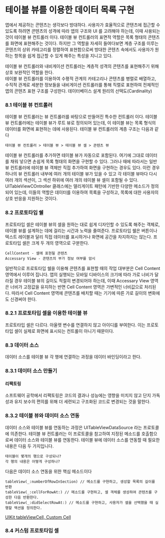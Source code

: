# 테이블 뷰를 이용한 데이터 목록 구현

앱에서 제공하는 콘텐츠는 생각보다 방대하다. 사용자가 효율적으로 콘텐츠에 접근할 수 있도록 하려면 콘텐츠의 성격에 따라 앱의 구조와 UI 를 고려해야 하는데, 이때 사용되는 것이 테이블 뷰 컨트롤러 이다. 테이블 뷰 컨트롤러의 표면적 역할은 목록 형태의 콘텐츠를 화면에 표현해주는 것이다. 하지만 그 역할을 자세히 들여다보면 계층 구조를 이루는 콘텐츠의 상위 카테고리를 정렬하여 표현함으로써 방대한 콘텐츠 속에서도 사용자가 원하는 항목을 쉽게 접근할 수 있게 해주는 특성을 지니고 있다.

테이블 뷰 컨트롤러와 내비게이션 컨트롤러는 계층적 성격의 콘텐츠를 표현해주기 위해 상호 보완적인 역할을 한다.   
테이블 뷰 컨트롤러를 이용하여 수평적 관계의 카테고리나 콘텐츠를 병렬로 배열하고, 수직적 관계로 세분한 정보들을 내비게이션 컨트롤러를 통해 직렬로 표현하여 전체적인 앱의 콘텐츠 표현 구조를 구성한다. 데이터베이스 설계 원리의 선택도(Cardinality)

### 8.1 테이블 뷰 컨트롤러

테이블 뷰 컨트롤러는 뷰 컨트롤러를 바탕으로 만들어진 특수한 컨트롤러 이다. 테이블 뷰 컨트롤러에는 테이블 뷰가 루트 뷰로 정의되어 있는데, 이 테이블 뷰는 목록 형식의 데이터를 화면에 표현하는 데에 사용된다. 테이블 뷰 컨트롤러의 계층 구조는 다음과 같다

    테이블 뷰 컨트롤러 > 테이블 뷰 > 테이블 뷰 셀 > 콘텐츠 뷰 
    
테이블 뷰 컨트롤러를 추가하면 테이블 뷰가 자동으로 포함된다. 여기에 그대로 데이터를 채워 넣으면 손쉽게 목록 형태의 화면을 구현할 수 있다. 그러나 때에 따라서는 일반 뷰 컨트롤러에 테이블 뷰 객체만 직접 추가하여 화면을 구현하는 경우도 있다. 이런 경우 하나의 뷰 컨트롤러 내부에 여러 개의 테이블 뷰가 있을 수 있고 각 테이블 뷰마다 다시 여러 개의 섹션이, 그 섹션 하위에 여러 개의 테이블 뷰 셀이 포함될 수 있다. UITableViewCOntroller 클래스에는 델리게이트 패턴에 기반한 다양한 메소드가 정의되어 있는데, 이들의 역할은 데이터를 이용하여 목록을 구성하고, 목록에 대한 사용자의 상호 반응을 지원하는 것이다.

### 8.2 프로토타입 쉘

프로토타입 셀은 테이블 뷰의 셀을 원하는 대로 쉽게 디자인할 수 있도록 해주는 객체로, 테이블 뷰를 설계하는 데에 걸리는 시간과 노력을 줄여준다. 프로토타입 쉘은 버튼이나 텍스트 레이블과 달리 직접 데이터를 표시하거나 화면에 공간을 차지하지는 않는다. 프로토타입 셀은 크게 두 개의 영역으로 구분한다.

    CellContent - 셀에 표현될 콘텐츠
    Accessary View - 콘텐츠의 부가 정보 여부를 암시
    
일반적으로 프로토타입 쉘을 이용해 콘텐츠를 표현할 때의 작업 대부분은 Cell Content 영역에서 이루어 집니다. 앱의 실행되는 모바일 디바이스의 크기에 따라 가로 너비가 달라질 경우 테이블 뷰의 길이도 적절히 변경되어야 하는데, 이때 Accessary View 영역은 너비가 고정값을 유지하는 반면 Cell Content 영역은 가변적인 너비값으로 처리된다. 따라서 Cell Content 영역에 콘텐츠를 배치할 때는 기기에 따른 가로 길이의 변화에도 신경써야 한다.

### 8.2.1 프로토타입 셀을 이용한 테이블 뷰

프로토타입 셀은 다르다. 아울렛 변수를 연결하지 않고 아이디를 부여한다. 이는 프로토타입 셀이 실제로 화면에 표시되는 컨트롤이 아니기 때문이다. 

### 8.3 데이터 소스

데이터 소스를 테이블 뷰 각 행에 연결하는 과정을 데이터 바인딩이라고 한다.

### 8.3.1 데이터 소스 만들기

#### 리팩토링

소프트웨어 공학에서 리팩토링은 코드의 결과나 성능에는 영향을 미치지 않고 단지 가독성과 유지 보수의 편의를 위해 더 세련되고 구조화된 코드로 변경되는 것을 말한다. 

### 8.3.2 테이블 뷰와 데이터 소스 연동

데이터 소스와 테이블 뷰를 연동하는 과정은 UITableViewDataSource 라는 프로토콜에 의존한다. 테이블 뷰 컨트롤러는 이 프로토콜을 참고하여 지정된 메소드를 호출함으로써 데이터 소스와 테이블 뷰를 연동한다. 테이블 뷰에 데이터 소스를 연동할 때 필요한 내용은 다음 두 가지입니다.

    테이블이 몇개의 행으로 구성되나?
    각 행의 내용은 어떻게 구성하나?
    
다음은 데이터 소스 연동을 위한 핵심 메소드이다

    tableView(_:numberOfRowInSection) // 메소드를 구현하고, 생성할 목록의 길이를 반환
    tableView(_:cellForRowAt:) // 메소드를 구현하고, 셀 객체를 생성하여 콘텐츠를 구성한 다음 반환한다.
    tableView(_:didSelectRowAt:) // 메소드를 구현하고, 사용자가 셀을 선택했을 때 실행할 액션을 정의한다.

[UIKit tableViewCell, Custom Cell](https://www.youtube.com/watch?v=bXHinfFMkFw)

### 8.4 커스텀 프로토타입 셀

